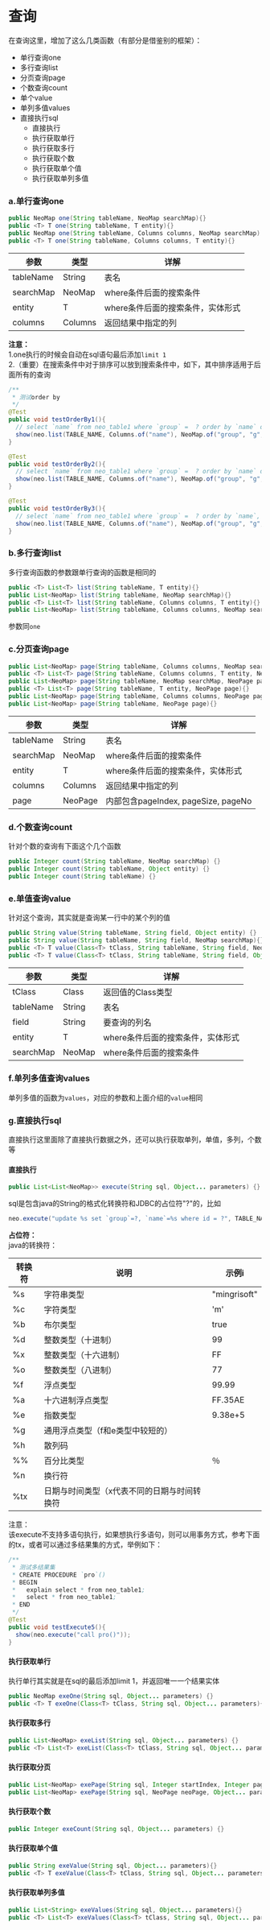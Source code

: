 # 查询

在查询这里，增加了这么几类函数（有部分是借鉴别的框架）：

- 单行查询one
- 多行查询list
- 分页查询page
- 个数查询count
- 单个value
- 单列多值values
- 直接执行sql
  - 直接执行
  - 执行获取单行
  - 执行获取多行
  - 执行获取个数
  - 执行获取单个值
  - 执行获取单列多值
<a name="IwMpH"></a>

<h3 id="单行查询one">a.单行查询one</h3>

```java
public NeoMap one(String tableName, NeoMap searchMap){}
public <T> T one(String tableName, T entity){}
public NeoMap one(String tableName, Columns columns, NeoMap searchMap) {}
public <T> T one(String tableName, Columns columns, T entity){}
```

| 参数 | 类型 | 详解 |
| --- | --- | --- |
| tableName | String | 表名 |
| searchMap | NeoMap | where条件后面的搜索条件 |
| entity | T | where条件后面的搜索条件，实体形式 |
| columns | Columns | 返回结果中指定的列 |

**注意：**<br />1.one执行的时候会自动在sql语句最后添加`limit 1`<br />2.（重要）在搜索条件中对于排序可以放到搜索条件中，如下，其中排序适用于后面所有的查询

```java
/**
 * 测试order by
 */
@Test
public void testOrderBy1(){
  // select `name` from neo_table1 where `group` =  ? order by `name` desc
  show(neo.list(TABLE_NAME, Columns.of("name"), NeoMap.of("group", "g", "order by", "name desc")));
}

@Test
public void testOrderBy2(){
  // select `name` from neo_table1 where `group` =  ? order by `name` desc, `group` asc  limit 1
  show(neo.list(TABLE_NAME, Columns.of("name"), NeoMap.of("group", "g", "order by", "name desc, group asc")));
}

@Test
public void testOrderBy3(){
  // select `name` from neo_table1 where `group` =  ? order by `name`, `group` desc, `id` asc  limit 1
  show(neo.list(TABLE_NAME, Columns.of("name"), NeoMap.of("group", "g", "order by", "name, group desc, id asc")));
}
```

<a name="mkT1Z"></a>

<h3 id="多行查询list">b.多行查询list</h3>

多行查询函数的参数跟单行查询的函数是相同的

```java
public <T> List<T> list(String tableName, T entity){}
public List<NeoMap> list(String tableName, NeoMap searchMap){}
public <T> List<T> list(String tableName, Columns columns, T entity){}
public List<NeoMap> list(String tableName, Columns columns, NeoMap searchMap) {}
```
参数同`one`
<a name="XziYV"></a>

<h3 id="分页查询page">c.分页查询page</h3>

```java
public List<NeoMap> page(String tableName, Columns columns, NeoMap searchMap, NeoPage page) {}
public <T> List<T> page(String tableName, Columns columns, T entity, NeoPage page){}
public List<NeoMap> page(String tableName, NeoMap searchMap, NeoPage page){}
public <T> List<T> page(String tableName, T entity, NeoPage page){}
public List<NeoMap> page(String tableName, Columns columns, NeoPage page){}
public List<NeoMap> page(String tableName, NeoPage page){}
```

| 参数 | 类型 | 详解 |
| --- | --- | --- |
| tableName | String | 表名 |
| searchMap | NeoMap | where条件后面的搜索条件 |
| entity | T | where条件后面的搜索条件，实体形式 |
| columns | Columns | 返回结果中指定的列 |
| page | NeoPage | 内部包含pageIndex, pageSize, pageNo |

<a name="Pyv0m"></a>

<h3 id="个数查询count">d.个数查询count</h3>

针对个数的查询有下面这个几个函数

```java
public Integer count(String tableName, NeoMap searchMap) {}
public Integer count(String tableName, Object entity) {}
public Integer count(String tableName) {}
```

<a name="nekuR"></a>

<h3 id="单值查询value">e.单值查询value</h3>

针对这个查询，其实就是查询某一行中的某个列的值

```java
public String value(String tableName, String field, Object entity) {}
public String value(String tableName, String field, NeoMap searchMap){}
public <T> T value(Class<T> tClass, String tableName, String field, NeoMap searchMap) {}
public <T> T value(Class<T> tClass, String tableName, String field, Object entity) {}
```

| 参数 | 类型 | 详解 |
| --- | --- | --- |
| tClass | Class | 返回值的Class类型 |
| tableName | String | 表名 |
| field | String | 要查询的列名 |
| entity | T | where条件后面的搜索条件，实体形式 |
| searchMap | NeoMap | where条件后面的搜索条件 |

<a name="w9ebU"></a>

<h3 id="单列多值查询values">f.单列多值查询values</h3>

单列多值的函数为`values`，对应的参数和上面介绍的`value`相同
<a name="ieNE8"></a>

<h3 id="直接执行sql">g.直接执行sql</h3>

直接执行这里面除了直接执行数据之外，还可以执行获取单列，单值，多列，个数等
<a name="jkBKk"></a>

<h4 id="直接执行">直接执行</h4>

```java
public List<List<NeoMap>> execute(String sql, Object... parameters) {}
```


sql是包含java的String的格式化转换符和JDBC的占位符"?"的，比如

```java
neo.execute("update %s set `group`=?, `name`=%s where id = ?", TABLE_NAME, "group121", "'name123'", 121)
```

**占位符：**<br />java的转换符：

| 转换符 | 说明 | 示例i |
| --- | --- | --- |
| %s | 字符串类型 | "mingrisoft" |
| %c | 字符类型 | 'm' |
| %b | 布尔类型 | true |
| %d | 整数类型（十进制） | 99 |
| %x | 整数类型（十六进制） | FF |
| %o | 整数类型（八进制） | 77 |
| %f | 浮点类型 | 99.99 |
| %a | 十六进制浮点类型 | FF.35AE |
| %e | 指数类型 | 9.38e+5 |
| %g | 通用浮点类型（f和e类型中较短的） |   |
| %h | 散列码 |   |
| %% | 百分比类型 | ％ |
| %n | 换行符 |   |
| %tx | 日期与时间类型（x代表不同的日期与时间转换符 |   |

注意：<br />该execute不支持多语句执行，如果想执行多语句，则可以用事务方式，参考下面的tx，或者可以通过多结果集的方式，举例如下：

```java
/**
 * 测试多结果集
 * CREATE PROCEDURE `pro`()
 * BEGIN
 *   explain select * from neo_table1;
 *   select * from neo_table1;
 * END
 */
@Test
public void testExecute5(){
  show(neo.execute("call pro()"));
}
```


<a name="cF726"></a>

<h4 id="执行获取单行">执行获取单行</h4>

执行单行其实就是在sql的最后添加limit 1，并返回唯一一个结果实体

```java
public NeoMap exeOne(String sql, Object... parameters) {}
public <T> T exeOne(Class<T> tClass, String sql, Object... parameters){}
```
<a name="JJOwD"></a>

<h4 id="执行获取多行">执行获取多行</h4>

```java
public List<NeoMap> exeList(String sql, Object... parameters) {}
public <T> List<T> exeList(Class<T> tClass, String sql, Object... parameters){}
```
<a name="rg4VA"></a>

<h4 id="执行获取分页">执行获取分页</h4>

```java
public List<NeoMap> exePage(String sql, Integer startIndex, Integer pageSize, Object... parameters){}
public List<NeoMap> exePage(String sql, NeoPage neoPage, Object... parameters){}
```
<a name="32o96"></a>

<h4 id="执行获取个数">执行获取个数</h4>

```java
public Integer exeCount(String sql, Object... parameters) {}
```
<a name="tU5Lh"></a>

<h4 id="执行获取单个值">执行获取单个值</h4>

```java
public String exeValue(String sql, Object... parameters){}
public <T> T exeValue(Class<T> tClass, String sql, Object... parameters) {}
```
<a name="GAzwT"></a>

<h4 id="执行获取单列多值">执行获取单列多值</h4>

```java
public List<String> exeValues(String sql, Object... parameters){}
public <T> List<T> exeValues(Class<T> tClass, String sql, Object... parameters) {}
```
